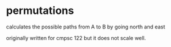 # permutations
calculates the possible paths from A to B by going north and east

originally written for cmpsc 122 but it does not scale well. 
